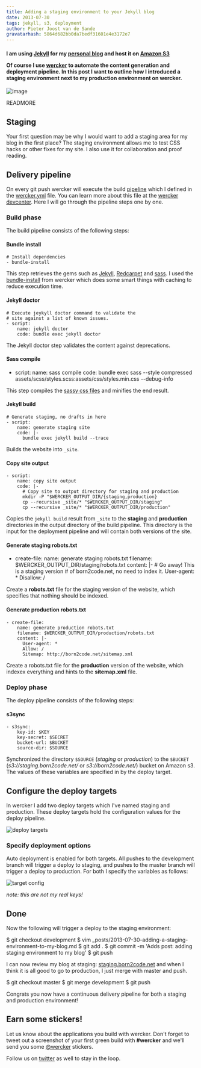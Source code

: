 ```yaml
---
title: Adding a staging environment to your Jekyll blog
date: 2013-07-30
tags: jekyll, s3, deployment
author: Pieter Joost van de Sande
gravatarhash: 5864d682bb0da7bedf31601e4e3172e7
---
```


<h4 class="subheader">
I am using <a href="http://jekyllrb.com">Jekyll</a> for my <a href="http://born2code.net">personal blog</a> and host it on <a href="http://aws.amazon.com/s3/">Amazon S3</a>

Of course I use <a href="http://wercker.com">wercker</a> to automate the content generation and deployment pipeline. In this post I want to outline how I introduced a staging environment next to my production environment on wercker.
</h4>

![image](http://f.cl.ly/items/0s0v1T2a120y33122D3L/wercker%2Bdeploy.png)

READMORE

## Staging

Your first question may be why I would want to add a staging area for my blog in the first place? The staging environment allows me to test CSS hacks or other fixes for my site. I also use it for collaboration and proof reading.

## Delivery pipeline

On every git push wercker will execute the build [pipeline](http://devcenter.wercker.com/articles/introduction/pipeline.html) which I defined in the [wercker.yml](https://github.com/pjvds/born2code.net/blob/master/wercker.yml) file. You can learn more about this file at the [wercker devcenter](http://devcenter.wercker.com/articles/werckeryml/). Here I will go through the pipeline steps one by one.

### Build phase

The build pipeline consists of the following steps:

#### Bundle install

    # Install dependencies
    - bundle-install

This step retrieves the gems such as [Jekyll](http://jekyllrb.com/), [Redcarpet](https://github.com/vmg/redcarpet) and [sass](http://sass-lang.com/). I used the [bundle-install](https://app.wercker.com/#applications/51c829d13179be44780020be/tab/details) from wercker which does some smart things with caching to reduce execution time.

#### Jekyll doctor

    # Execute jeykyll doctor command to validate the
    # site against a list of known issues.
    - script:
        name: jekyll doctor
        code: bundle exec jekyll doctor

The Jekyll doctor step validates the content against deprecations.

#### Sass compile

  - script:
        name: sass compile
        code: bundle exec sass --style compressed assets/scss/styles.scss:assets/css/styles.min.css --debug-info

This step compiles the [sassy css files](https://github.com/pjvds/born2code.net/tree/master/assets/scss) and minifies the end result.

#### Jekyll build

    # Generate staging, no drafts in here
    - script:
        name: generate staging site
        code: |-
          bundle exec jekyll build --trace

Builds the website into `_site`.

#### Copy site output

    - script:
        name: copy site output
        code: |-
          # Copy site to output directory for staging and production
          mkdir -P "$WERCKER_OUTPUT_DIR/{staging,production}
          cp --recursive _site/* "$WERCKER_OUTPUT_DIR/staging"
          cp --recursive _site/* "$WERCKER_OUTPUT_DIR/production"

Copies the `jekyll build` result from `_site` to the **staging** and **production** directories in the output directory of the build pipeline.
This directory is the input for the deployment pipeline and will contain both versions of the site.

#### Generate staging robots.txt

  - create-file:
        name: generate staging robots.txt
        filename: $WERCKER_OUTPUT_DIR/staging/robots.txt
        content: |-
          # Go away! This is a staging version
          # of born2code.net, no need to index it.
          User-agent: *
          Disallow: /

Create a **robots.txt** file for the staging version of the website, which specifies that nothing should be indexed.

#### Generate production robots.txt

    - create-file:
        name: generate production robots.txt
        filename: $WERCKER_OUTPUT_DIR/production/robots.txt
        content: |-
          User-agent: *
          Allow: /
          Sitemap: http://born2code.net/sitemap.xml

Create a robots.txt file for the **production** version of the website, which indexex everything and hints to the **sitemap.xml** file.

### Deploy phase

The deploy pipeline consists of the following steps:

#### s3sync

    - s3sync:
        key-id: $KEY
        key-secret: $SECRET
        bucket-url: $BUCKET
        source-dir: $SOURCE

Synchronized the directory `$SOURCE` (_staging_ or _production_) to the `$BUCKET` (_s3://staging.born2code.net/_ or _s3://born2code.net/_) bucket on Amazon s3. The values of these variables are specified in by the deploy target.

## Configure the deploy targets

In wercker I add two deploy targets which I've named staging and production. These deploy targets hold the configuration values for the deploy pipeline.

![deploy targets](http://f.cl.ly/items/3i2G303h363G3g33323y/targets.png)

### Specify deployment options

Auto deployment is enabled for both targets. All pushes to the development branch will trigger a deploy to staging, and pushes to the master branch will trigger a deploy to production. For both I specify the variables as follows:

![target config](http://f.cl.ly/items/1V2L0Q3j3v3u1p2a3b2K/target-config.png)

_note: this are not my real keys!_

## Done

Now the following will trigger a deploy to the staging environment:

  $ git checkout development
  $ vim _posts/2013-07-30-adding-a-staging-environment-to-my-blog.md
  $ git add .
  $ git commit -m 'Adds post: adding staging environment to my blog'
  $ git push

I can now review my blog at staging: [staging.born2code.net](http://staging.born2code.net) and when I think it is all good to go to production, I just merge with master and push.

  $ git checkout master
  $ git merge development
  $ git push

Congrats you now have a continuous delivery pipeline for both a staging and production environment!

## Earn some stickers!

Let us know about the applications you build with wercker. Don't forget to tweet out a screenshot of your first green build with **#wercker** and we'll send you some [@wercker](http://twitter.com/wercker) stickers.

Follow us on [twitter](http://twitter.com/wercker) as well to stay in the loop.
